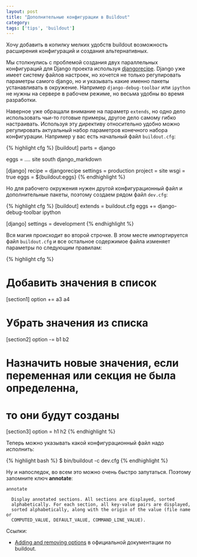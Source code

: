```yaml
---
layout: post
title: "Дополнительные конфигурации в Buildout"
category: 
tags: ['tips', 'buildout']
---
```

Хочу добавить в копилку мелких удобств buildout возможность расширения конфигураций и создания альтернативных.

Мы столкнулись с проблемой создания двух параллельных конфигураций для Django проекта используя [djangorecipe](http://pypi.python.org/pypi/djangorecipe). Django уже имеет систему файлов настроек, но хочется не только регулировать параметры самого django, но и указывать какие именно пакеты устанавливать в окружение. Например `django-debug-toolbar` или `ipython` не нужны на сервере в рабочем режиме, но весьма удобны во время разработки.

Наверное уже обращали внимание на параметр `extends`, но одно дело использовать чьи-то готовые примеры, другое дело самому гибко настраивать. Используя эту директиву относительно удобно можно регулировать актуальный набор параметров конечного набора конфигурации. Например у вас есть начальный файл `buildout.cfg`:

{% highlight cfg %}
[buildout]
parts =
  django

eggs =
  ....
  site
  south
  django_markdown
    
[django]
recipe = djangorecipe
settings = production
project = site
wsgi = true
eggs =
  ${buildout:eggs}
{% endhighlight %}

Но для рабочего окружения нужен другой конфигурационный файл и дополнительные пакеты, поэтому создаем рядом файл `dev.cfg`:

{% highlight cfg %}
[buildout]
extends = buildout.cfg
eggs +=
  django-debug-toolbar
  ipython

[django]
settings = development
{% endhighlight %}

Вся магия происходит во второй строчке. В этом месте импортируется файл `buildout.cfg` и все остальное содержимое файла изменяет параметры по следующим правилам:

{% highlight cfg %}
# Добавить значения в список
[section1]
option += a3 a4

# Убрать значения из списка
[section2]
option -= b1 b2

# Назначить новые значения, если переменная или секция не была определенна,
# то они будут созданы
[section3]
option = h1 h2 
{% endhighlight %}

Теперь можно указывать какой конфигурационный файл надо исполнить:

{% highlight bash %}
$ bin/buildout -c dev.cfg
{% endhighlight %}

Ну и напоследок, во всем это можно очень быстро запутаться. Поэтому запомните ключ **annotate**:

    annotate

      Display annotated sections. All sections are displayed, sorted
      alphabetically. For each section, all key-value pairs are displayed,
      sorted alphabetically, along with the origin of the value (file name or
      COMPUTED_VALUE, DEFAULT_VALUE, COMMAND_LINE_VALUE).
 

Ссылки:

* [Adding and removing options](http://pypi.python.org/pypi/zc.buildout/1.5.2#adding-and-removing-options) в официальной документации по buildout.

